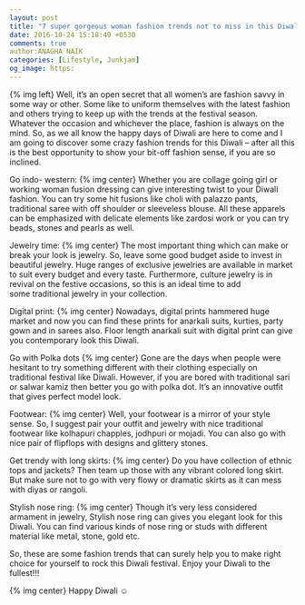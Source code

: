 ```yaml
---
layout: post
title: "7 super gorgeous woman fashion trends not to miss in this Diwali"
date: 2016-10-24 15:18:49 +0530
comments: true
author:ANAGHA NAIK
categories: [Lifestyle, Junkjam]
og_image: https:
---
```

{% img left}
Well, it’s an open secret that all women’s are fashion savvy in some way or other. Some like to uniform themselves with the latest fashion and others trying to keep up with the trends at the festival season. 
Whatever the occasion and whichever the place, fashion is always on the mind. So, as we all know the happy days of Diwali are here to come and I am going to discover some crazy fashion trends for this Diwali
– after all this is the best opportunity to show your bit-off fashion sense, if you are so inclined.  
<!--more-->
Go indo- western:
{% img center}
Whether you are collage going girl or working woman fusion dressing can give interesting twist to your Diwali fashion. You can try some hit fusions like choli with palazzo pants, traditional saree with off shoulder or sleeveless blouse. 
All these apparels can be emphasized with delicate elements like zardosi work or you can try beads, stones and pearls as well.

Jewelry time:
{% img center}
The most important thing which can make or break your look is jewelry. So, leave some good budget aside to invest in beautiful jewelry.
Huge ranges of exclusive jewelries are available in market to suit every budget and every taste. Furthermore, culture jewelry is in revival on the festive occasions, so this is an ideal time to add some traditional jewelry in your collection.

Digital print:
{% img center}
Nowadays, digital prints hammered huge market and now you can find these prints for anarkali suits, kurties, party gown and in sarees also.
Floor length anarkali suit with digital print can give you contemporary look this Diwali. 

Go with Polka dots 
{% img center}
Gone are the days when people were hesitant to try something different with their clothing especially on traditional festival like Diwali. 
However, if you are bored with traditional sari or salwar kamiz then better you go with polka dot. It’s an innovative outfit that gives perfect model look.

Footwear:
{% img center}
Well, your footwear is a mirror of your style sense. So, I suggest pair your outfit and jewelry with nice traditional footwear like kolhapuri chapples,
jodhpuri or mojadi. You can also go with nice pair of flipflops with designs and glittery stones. 

Get trendy with long skirts:
{% img center}
Do you have collection of ethnic tops and jackets? Then team up those with any vibrant colored long skirt. But make sure not to go with 
very flowy or dramatic skirts as it can mess with diyas or rangoli. 

Stylish nose ring:
{% img center}
Though it’s very less considered armament in jewelry, Stylish nose ring can gives you elegant look for this Diwali. You can find various kinds of nose ring or studs with different material like metal, 
stone, gold etc. 

So, these are some fashion trends that can surely help you to make right choice for yourself to rock this Diwali festival. Enjoy your Diwali to the fullest!!!

{% img center}
Happy Diwali ☺

